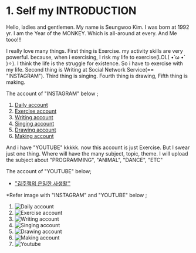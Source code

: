 # 1. Self my INTRODUCTION

 Hello, ladies and gentlemen. My name is Seungwoo Kim. I was born at 1992 yr. I am the Year of the MONKEY. Which is all-around at every. And Me tooo!!!

 I really love many things. First thing is Exercise. my activity skills are very powerful. because, when i exercising, I risk my life to exercise(LOL( •̀ ω •́ )✧). I think the life is the struggle for existence. So i have to exercise with my life. Second thing is Writing at Social Network Service(== "INSTAGRAM"). Third thing is singing. Fourth thing is drawing, Fifth thing is making.

 The account of "INSTAGRAM" below ;

1. [Daily account](https://www.instagram.com/intellce_dnisuy/)
2. [Exercise account](https://www.instagram.com/mransformer/)
3. [Writing account](https://www.instagram.com/biteetmotivator/)
4. [Singing account](https://www.instagram.com/bingoastrr/)
5. [Drawing account](https://www.instagram.com/sweeveraw/)
6. [Making account](https://www.instagram.com/wimavery/)

 And i have "YOUTUBE" kkkkk. now this account is just Exercise. But I swear just one thing. Where will have the many subject, topic, theme. I will upload the subject about "PROGRAMMING", "ANIMAL", "DANCE", "ETC"

 The account of "YOUTUBE" below;

- ["김주책의 은밀한 사생활''](youtube.com/channel/UCNkJWZWQA6bLox1QQQodi0Q)

*Refer image with "INSTAGRAM" and "YOUTUBE" below ; 

1. ![Daily account](https://www.instagram.com/intellce_dnisuy/)
2. ![Exercise account](https://www.instagram.com/mransformer/)
3. ![Writing account](https://www.instagram.com/biteetmotivator)
4. ![Singing account](https://www.instagram.com/bingoastrr)
5. ![Drawing account](https://www.instagram.com/sweeveraw)
6. ![Making account](https://www.instagram.com/wimaveru)
7. ![Youtube](youtube.com/channel/UCNkJWZWQA6bLox1QQQodi0Q)